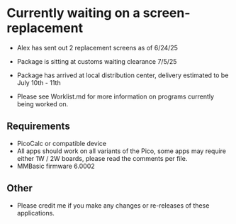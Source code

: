 # Currently waiting on a screen-replacement
- Alex has sent out 2 replacement screens as of 6/24/25
- Package is sitting at customs waiting clearance 7/5/25
- Package has arrived at local distribution center, delivery estimated to be July 10th - 11th

- Please see Worklist.md for more information on programs currently being worked on.

## Requirements
- PicoCalc or compatible device
- All apps should work on all variants of the Pico, some apps may require either 1W / 2W boards, please read the comments per file.
- MMBasic firmware 6.0002

## Other
- Please credit me if you make any changes or re-releases of these applications. 
